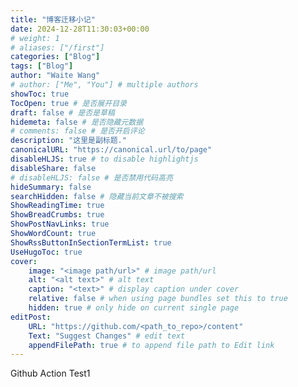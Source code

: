 ```yaml
---
title: "博客迁移小记"
date: 2024-12-28T11:30:03+00:00
# weight: 1
# aliases: ["/first"]
categories: ["Blog"]
tags: ["Blog"]
author: "Waite Wang"
# author: ["Me", "You"] # multiple authors
showToc: true
TocOpen: true # 是否展开目录
draft: false # 是否是草稿
hidemeta: false # 是否隐藏元数据
# comments: false # 是否开启评论
description: "这里是副标题."
canonicalURL: "https://canonical.url/to/page"
disableHLJS: true # to disable highlightjs
disableShare: false
# disableHLJS: false # 是否禁用代码高亮
hideSummary: false
searchHidden: false # 隐藏当前文章不被搜索
ShowReadingTime: true
ShowBreadCrumbs: true
ShowPostNavLinks: true
ShowWordCount: true
ShowRssButtonInSectionTermList: true
UseHugoToc: true
cover:
    image: "<image path/url>" # image path/url
    alt: "<alt text>" # alt text
    caption: "<text>" # display caption under cover
    relative: false # when using page bundles set this to true
    hidden: true # only hide on current single page
editPost:
    URL: "https://github.com/<path_to_repo>/content"
    Text: "Suggest Changes" # edit text
    appendFilePath: true # to append file path to Edit link
---
```



Github Action Test1

